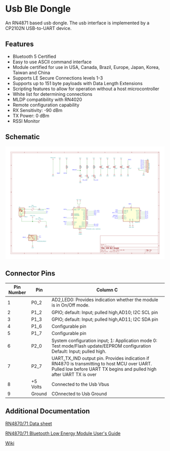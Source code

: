 # Usb Ble Dongle

An RN4871 based usb dongle. The usb interface is implemented by a CP2102N USB-to-UART device.

## Features

* Bluetooth 5 Certified
* Easy to use ASCII command interface
* Module certified for use in USA, Canada, Brazil, Europe, Japan, Korea, Taiwan and China
* Supports LE Secure Connections levels 1-3
* Supports up to 151 byte payloads with Data Length Extensions
* Scripting features to allow for operation without a host microcontroller
* White list for determining connections
* MLDP compatibility with RN4020
* Remote configuration capability
* RX Sensitivity: -90 dBm
* TX Power: 0 dBm
* RSSI Monitor

## Schematic

![UsbBleDongle](docs/UsbBleDongle.svg)

## Connector Pins

Pin Number | Pin | Column C
---------|----------|---------
 1 | P0_2 | AD2,LED0: Provides indication whether the module is in On/Off mode.
 2 | P1_2 | GPIO; default: Input; pulled high,AD10; I2C SCL pin
 3 | P1_3 | GPIO; default: Input; pulled high,AD11; I2C SDA pin
 4 | P1_6 | Configurable pin
 5 | P1_7 | Configurable pin
 6 | P2_0 | System configuration input; 1: Application mode 0: Test mode/Flash update/EEPROM configuration Default: Input; pulled high.
 7 | P2_7 | UART_TX_IND output pin. Provides indication if RN4870 is transmitting to host MCU over UART. Pulled low before UART TX begins and pulled high after UART TX is over
 8 | +5 Volts | Connected to the Usb Vbus
 9 | Ground | COnnected to Usb Ground

## Additional Documentation

[RN4870/71 Data sheet](https://www.microchip.com/content/dam/mchp/documents/WSG/ProductDocuments/DataSheets/RN4870-71-Data-Sheet-DS50002489E.pdf)

[RN4870/71 Bluetooth Low Energy Module User's Guide](https://ww1.microchip.com/downloads/en/DeviceDoc/RN4870-71-Bluetooth-Low-Energy-Module-User-Guide-DS50002466C.pdf)

[Wiki](https://github.com/Axiologix-Technologies/Usb-Ble-Dongle/wiki)
